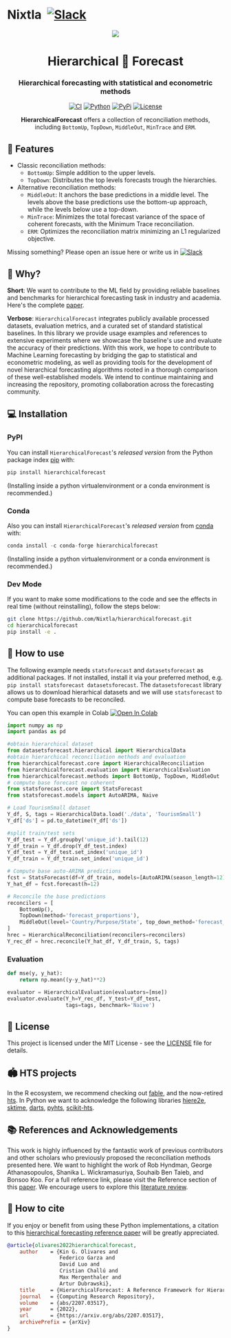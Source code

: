 # Nixtla &nbsp;[![Slack](https://img.shields.io/badge/Slack-4A154B?&logo=slack&logoColor=white)](https://join.slack.com/t/nixtlaworkspace/shared_invite/zt-135dssye9-fWTzMpv2WBthq8NK0Yvu6A)

<div align="center">
<img src="https://raw.githubusercontent.com/Nixtla/neuralforecast/main/nbs/indx_imgs/branding/logo_mid.png">
<h1 align="center">Hierarchical 👑 Forecast</h1>
<h3 align="center">Hierarchical forecasting with statistical and econometric methods</h3>
    
[![CI](https://github.com/Nixtla/hierarchicalforecast/actions/workflows/ci.yml/badge.svg)](https://github.com/Nixtla/hierarchicalforecast/actions/workflows/ci.yml)
[![Python](https://img.shields.io/pypi/pyversions/hierarchicalforecast)](https://pypi.org/project/hierarchicalforecast/)
[![PyPi](https://img.shields.io/pypi/v/hierarchicalforecast?color=blue)](https://pypi.org/project/hierarchicalforecast/)
[![License](https://img.shields.io/badge/License-Apache_2.0-blue.svg)](https://github.com/Nixtla/hierarchicalforecast/blob/main/LICENSE)
    
**HierarchicalForecast** offers a collection of reconciliation methods, including `BottomUp`, `TopDown`, `MiddleOut`, `MinTrace` and `ERM`. 
</div>

## 🎊 Features 

* Classic reconciliation methods:
    - `BottomUp`: Simple addition to the upper levels.
    - `TopDown`: Distributes the top levels forecasts trough the hierarchies.
* Alternative reconciliation methods:
    - `MiddleOut`: It anchors the base predictions in a middle level. The levels above the base predictions use the bottom-up approach, while the levels below use a top-down.
    - `MinTrace`: Minimizes the total forecast variance of the space of coherent forecasts, with the Minimum Trace reconciliation.
    - `ERM`: Optimizes the reconciliation matrix minimizing an L1 regularized objective.

Missing something? Please open an issue here or write us in [![Slack](https://img.shields.io/badge/Slack-4A154B?&logo=slack&logoColor=white)](https://join.slack.com/t/nixtlaworkspace/shared_invite/zt-135dssye9-fWTzMpv2WBthq8NK0Yvu6A)

## 📖 Why? 

**Short**: We want to contribute to the ML field by providing reliable baselines and benchmarks for hierarchical forecasting task in industry and academia. Here's the complete [paper](https://arxiv.org/abs/2207.03517).

**Verbose**: `HierarchicalForecast` integrates publicly available processed datasets, evaluation metrics, and a curated set of standard statistical baselines. In this library we provide usage examples and references to extensive experiments where we showcase the baseline's use and evaluate the accuracy of their predictions. With this work, we hope to contribute to Machine Learning forecasting by bridging the gap to statistical and econometric modeling, as well as providing tools for the development of novel hierarchical forecasting algorithms rooted in a thorough comparison of these well-established models. We intend to continue maintaining and increasing the repository, promoting collaboration across the forecasting community.

## 💻 Installation

### PyPI

You can install `HierarchicalForecast`'s *released version* from the Python package index [pip](https://pypi.org) with:

```python
pip install hierarchicalforecast
```

(Installing inside a python virtualenvironment or a conda environment is recommended.)

### Conda

Also you can install `HierarchicalForecast`'s *released version* from [conda](https://anaconda.org) with:

```python
conda install -c conda-forge hierarchicalforecast
```

(Installing inside a python virtualenvironment or a conda environment is recommended.)

### Dev Mode

If you want to make some modifications to the code and see the effects in real time (without reinstalling), follow the steps below:

```bash
git clone https://github.com/Nixtla/hierarchicalforecast.git
cd hierarchicalforecast
pip install -e .
```

## 🧬 How to use

The following example needs `statsforecast` and `datasetsforecast` as additional packages. If not installed, install it via your preferred method, e.g. `pip install statsforecast datasetsforecast`.
The `datasetsforecast` library allows us to download hierarhical datasets and we will use `statsforecast` to compute base forecasts to be reconciled.

You can open this example in Colab [![Open In Colab](https://colab.research.google.com/assets/colab-badge.svg)](https://colab.research.google.com/github/nixtla/hierarchicalforecast/blob/main/nbs/examples/TourismSmall.ipynb)

```python
import numpy as np
import pandas as pd

#obtain hierarchical dataset
from datasetsforecast.hierarchical import HierarchicalData
#obtain hierarchical reconciliation methods and evaluation
from hierarchicalforecast.core import HierarchicalReconciliation
from hierarchicalforecast.evaluation import HierarchicalEvaluation
from hierarchicalforecast.methods import BottomUp, TopDown, MiddleOut
# compute base forecast no coherent
from statsforecast.core import StatsForecast
from statsforecast.models import AutoARIMA, Naive

# Load TourismSmall dataset
Y_df, S, tags = HierarchicalData.load('./data', 'TourismSmall')
Y_df['ds'] = pd.to_datetime(Y_df['ds'])

#split train/test sets
Y_df_test = Y_df.groupby('unique_id').tail(12)
Y_df_train = Y_df.drop(Y_df_test.index)
Y_df_test = Y_df_test.set_index('unique_id')
Y_df_train = Y_df_train.set_index('unique_id')

# Compute base auto-ARIMA predictions
fcst = StatsForecast(df=Y_df_train, models=[AutoARIMA(season_length=12), Naive()], freq='M', n_jobs=-1)
Y_hat_df = fcst.forecast(h=12)

# Reconcile the base predictions
reconcilers = [
    BottomUp(),
    TopDown(method='forecast_proportions'),
    MiddleOut(level='Country/Purpose/State', top_down_method='forecast_proportions')
]
hrec = HierarchicalReconciliation(reconcilers=reconcilers)
Y_rec_df = hrec.reconcile(Y_hat_df, Y_df_train, S, tags)
```

### Evaluation

```python
def mse(y, y_hat):
    return np.mean((y-y_hat)**2)

evaluator = HierarchicalEvaluation(evaluators=[mse])
evaluator.evaluate(Y_h=Y_rec_df, Y_test=Y_df_test, 
                   tags=tags, benchmark='Naive')
```

## 📃 License
This project is licensed under the MIT License - see the [LICENSE](https://github.com/Nixtla/neuralforecast/blob/main/LICENSE) file for details.

## 🏟 HTS projects
In the R ecosystem, we recommend checking out [fable](http://fable.tidyverts.org/), and the now-retired [hts](https://github.com/earowang/hts).
In Python we want to acknowledge the following libraries [hiere2e](https://github.com/rshyamsundar/gluonts-hierarchical-ICML-2021), [sktime](https://github.com/sktime/sktime-tutorial-pydata-berlin-2022), [darts](https://github.com/unit8co/darts), [pyhts](https://github.com/AngelPone/pyhts), [scikit-hts](https://github.com/carlomazzaferro/scikit-hts).

## 📚 References and Acknowledgements
This work is highly influenced by the fantastic work of previous contributors and other scholars who previously proposed the reconciliation methods presented here. We want to highlight the work of Rob Hyndman, George Athanasopoulos, Shanika L. Wickramasuriya, Souhaib Ben Taieb, and Bonsoo Koo. For a full reference link, please visit the Reference section of this [paper](https://arxiv.org/pdf/2207.03517.pdf).
We encourage users to explore this [literature review](https://otexts.com/fpp3/hierarchical-reading.html).

## 🙏 How to cite
If you enjoy or benefit from using these Python implementations, a citation to this [hierarchical forecasting reference paper](https://arxiv.org/abs/2207.03517) will be greatly appreciated.
```bibtex
@article{olivares2022hierarchicalforecast,
    author    = {Kin G. Olivares and
                 Federico Garza and 
                 David Luo and 
                 Cristian Challú and
                 Max Mergenthaler and
                 Artur Dubrawski},
    title     = {HierarchicalForecast: A Reference Framework for Hierarchical Forecasting in Python},
    journal   = {Computing Research Repository},
    volume    = {abs/2207.03517},
    year      = {2022},
    url       = {https://arxiv.org/abs/2207.03517},
    archivePrefix = {arXiv}
}
```
